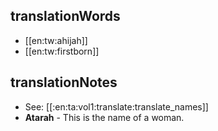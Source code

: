 ## translationWords

* [[en:tw:ahijah]]
* [[en:tw:firstborn]]

## translationNotes

* See: [[:en:ta:vol1:translate:translate_names]]
* **Atarah** - This is the name of a woman.
